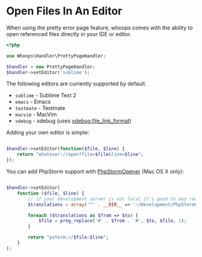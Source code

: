 # Open Files In An Editor

When using the pretty error page feature, whoops comes with the ability to
open referenced files directly in your IDE or editor.

```php
<?php

use Whoops\Handler\PrettyPageHandler;

$handler = new PrettyPageHandler;
$handler->setEditor('sublime');
```

The following editors are currently supported by default.

- `sublime`  - Sublime Text 2
- `emacs`    - Emacs
- `textmate` - Textmate
- `macvim`   - MacVim
- `xdebug`   - xdebug (uses [xdebug.file_link_format](http://xdebug.org/docs/all_settings#file_link_format))

Adding your own editor is simple:

```php

$handler->setEditor(function($file, $line) {
    return "whatever://open?file=$file&line=$line";
});

```

You can add PhpStorm support with [PhpStormOpener](https://github.com/pinepain/PhpStormOpener#phpstormopener) (Mac OS X only):
```php

$handler->setEditor(
    function ($file, $line) {
        // if your development server is not local it's good to map remote files to local
        $translations = array('^' . __DIR__ => '~/Development/PhpStormOpener'); // change to your path

        foreach ($translations as $from => $to) {
            $file = preg_replace('#' . $from . '#', $to, $file, 1);
        }

        return "pstorm://$file:$line";
    }
);

```
